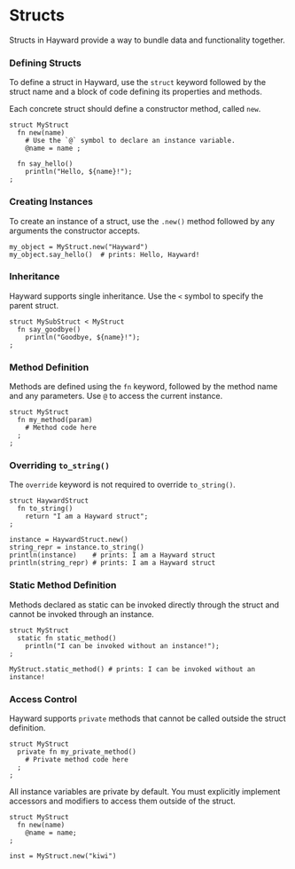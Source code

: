 # Structs

Structs in Hayward provide a way to bundle data and functionality together.

### Defining Structs

To define a struct in Hayward, use the `struct` keyword followed by the struct name and a block of code defining its properties and methods.

Each concrete struct should define a constructor method, called `new`.

```hayward
struct MyStruct
  fn new(name)
    # Use the `@` symbol to declare an instance variable.
    @name = name ;

  fn say_hello()
    println("Hello, ${name}!");
;
```

### Creating Instances

To create an instance of a struct, use the `.new()` method followed by any arguments the constructor accepts.

```hayward
my_object = MyStruct.new("Hayward")
my_object.say_hello()  # prints: Hello, Hayward!
```

### Inheritance

Hayward supports single inheritance. Use the `<` symbol to specify the parent struct.

```hayward
struct MySubStruct < MyStruct
  fn say_goodbye()
    println("Goodbye, ${name}!");
;
```

### Method Definition

Methods are defined using the `fn` keyword, followed by the method name and any parameters. Use `@` to access the current instance.

```hayward
struct MyStruct
  fn my_method(param)
    # Method code here
  ;
;
```

### Overriding `to_string()`

The `override` keyword is not required to override `to_string()`.

```hayward
struct HaywardStruct
  fn to_string()
    return "I am a Hayward struct";
;

instance = HaywardStruct.new()
string_repr = instance.to_string()
println(instance)    # prints: I am a Hayward struct
println(string_repr) # prints: I am a Hayward struct
```

### Static Method Definition

Methods declared as static can be invoked directly through the struct and cannot be invoked through an instance.

```hayward
struct MyStruct
  static fn static_method()
    println("I can be invoked without an instance!");
;

MyStruct.static_method() # prints: I can be invoked without an instance!
```

### Access Control

Hayward supports `private` methods that cannot be called outside the struct definition.

```hayward
struct MyStruct
  private fn my_private_method()
    # Private method code here
  ;
;
```

All instance variables are private by default. You must explicitly implement accessors and modifiers to access them outside of the struct.

```hayward
struct MyStruct
  fn new(name)
    @name = name;
;

inst = MyStruct.new("kiwi")
```

